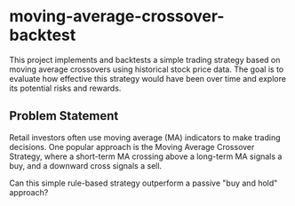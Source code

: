 # moving-average-crossover-backtest
This project implements and backtests a simple trading strategy based on moving average crossovers using historical stock price data. The goal is to evaluate how effective this strategy would have been over time and explore its potential risks and rewards.

## Problem Statement
Retail investors often use moving average (MA) indicators to make trading decisions. One popular approach is the Moving Average Crossover Strategy, where a short-term MA crossing above a long-term MA signals a buy, and a downward cross signals a sell.

Can this simple rule-based strategy outperform a passive "buy and hold" approach?
